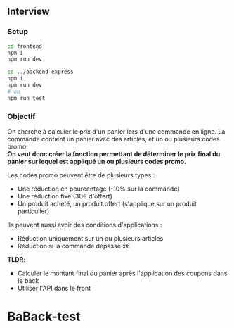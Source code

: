 ## Interview

### Setup
```bash
cd frontend
npm i
npm run dev

cd ../backend-express
npm i
npm run dev
# ou 
npm run test
```

### Objectif

On cherche à calculer le prix d'un panier lors d'une commande en ligne. La commande contient un panier avec des articles, et un ou plusieurs codes promo.  
**On veut donc créer la fonction permettant de déterminer le prix final du panier sur lequel est appliqué un ou plusieurs codes promo.**

Les codes promo peuvent être de plusieurs types :
- Une réduction en pourcentage (-10% sur la commande)
- Une réduction fixe (30€ d'offert)
- Un produit acheté, un produit offert (s'applique sur un produit particulier)

Ils peuvent aussi avoir des conditions d'applications :
- Réduction uniquement sur un ou plusieurs articles
- Réduction si la commande dépasse x€

**TLDR**:
- Calculer le montant final du panier après l'application des coupons dans le back
- Utiliser l'API dans le front
# BaBack-test
